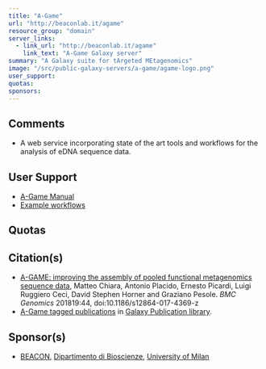 ```yaml
---
title: "A-Game"
url: "http://beaconlab.it/agame"
resource_group: "domain"
server_links: 
  - link_url: "http://beaconlab.it/agame"
    link_text: "A-Game Galaxy server"
summary: "A Galaxy suite for tArgeted MEtagenomics"
image: "/src/public-galaxy-servers/a-game/agame-logo.png"
user_support: 
quotas: 
sponsors: 
---
```


## Comments

* A web service incorporating state of the art tools and workflows for the analysis of eDNA sequence data. 

## User Support

* [A-Game Manual](http://159.149.160.68/galaxy/static/manual/)
* [Example workflows](http://159.149.160.68/galaxy/workflow/list_published)

## Quotas


## Citation(s)

* [A-GAME: improving the assembly of pooled functional metagenomics sequence data](https://doi.org/10.1186/s12864-017-4369-z), Matteo Chiara, Antonio Placido, Ernesto Picardi, Luigi Ruggiero Ceci, David Stephen Horner and Graziano Pesole. *BMC Genomics* 201819:44, doi:10.1186/s12864-017-4369-z
* [A-Game tagged publications](https://www.zotero.org/groups/1732893/galaxy/items/tag/%3EA-Game) in [Galaxy Publication library](/src/publication-library/index.md).


## Sponsor(s)

* [BEACON](https://bioscienzebio.unimi.it/gruppo.php?id=26), [Dipartimento di Bioscienze](https://bioscienzebio.unimi.it/), [University of Milan](http://www.unimi.it/ENG/)
